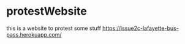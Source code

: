 # protestWebsite
this is a website to protest some stuff
https://issue2c-lafayette-bus-pass.herokuapp.com/
